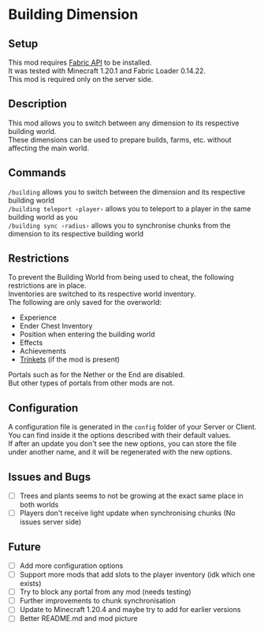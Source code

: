 # Building Dimension

## Setup

This mod requires [Fabric API](https://www.curseforge.com/minecraft/mc-mods/fabric-api) to be installed.  
It was tested with Minecraft 1.20.1 and Fabric Loader 0.14.22.  
This mod is required only on the server side.  

## Description

This mod allows you to switch between any dimension to its respective building world.  
These dimensions can be used to prepare builds, farms, etc. without affecting the main world.  

## Commands

`/building` allows you to switch between the dimension and its respective building world  
`/building teleport ‹player›` allows you to teleport to a player in the same building world as you  
`/building sync ‹radius›` allows you to synchronise chunks from the dimension to its respective building world  

## Restrictions 

To prevent the Building World from being used to cheat, the following restrictions are in place.  
Inventories are switched to its respective world inventory.  
The following are only saved for the overworld:  
- Experience  
- Ender Chest Inventory  
- Position when entering the building world  
- Effects
- Achievements
- [Trinkets](https://www.curseforge.com/minecraft/mc-mods/trinkets) (if the mod is present) 

Portals such as for the Nether or the End are disabled.  
But other types of portals from other mods are not.

## Configuration

A configuration file is generated in the `config` folder of your Server or Client.  
You can find inside it the options described with their default values.  
If after an update you don't see the new options, you can store the file under another name, and it will be regenerated with the new options.  

## Issues and Bugs

- [ ] Trees and plants seems to not be growing at the exact same place in both worlds  
- [ ] Players don't receive light update when synchronising chunks (No issues server side)

## Future

- [ ] Add more configuration options  
- [ ] Support more mods that add slots to the player inventory (idk which one exists)
- [ ] Try to block any portal from any mod (needs testing)
- [ ] Further improvements to chunk synchronisation
- [ ] Update to Minecraft 1.20.4 and maybe try to add for earlier versions
- [ ] Better README.md and mod picture